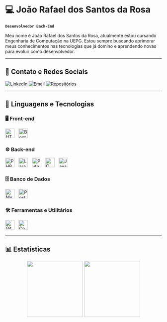 # 💻 João Rafael dos Santos da Rosa

**`Desenvolvedor Back-End`**

Meu nome é João Rafael dos Santos da Rosa, atualmente estou cursando Engenharia de Computação na UEPG. Estou sempre buscando aprimorar meus conhecimentos nas tecnologias que já domino e aprendendo novas para evoluir como desenvolvedor.

---

## 🔗 Contato e Redes Sociais

<p align="left">
    <a href="https://www.linkedin.com/in/joao-rafael-rosa" target="_blank" rel="noopener noreferrer">
        <img alt="LinkedIn" title="LinkedIn" src="https://img.shields.io/badge/-LinkedIn-0A66C2?style=for-the-badge&logo=linkedin&logoColor=white"/>
    </a>
    <a href="mailto:jrafaeldoessantosdarosa@gmail.com">
        <img alt="Email" title="Email" src="https://img.shields.io/badge/-Email-D14836?style=for-the-badge&logo=gmail&logoColor=white"/>
    </a>
    <a href="https://github.com/JRafaelRosa?tab=repositories" target="_blank" rel="noopener noreferrer">
        <img alt="Repositórios" title="Repositórios GitHub" src="https://img.shields.io/badge/Repositórios-🗂️%20ver%20no%20GitHub-2b5a8a?style=for-the-badge&logo=github&logoColor=white"/>
    </a>
</p>

---

## 🤖 Linguagens e Tecnologias

### 🖥️ Front-end
<img align="left" alt="HTML5" title="HTML5" width="30px" style="padding-right: 10px;" src="https://cdn.jsdelivr.net/gh/devicons/devicon@latest/icons/html5/html5-original.svg" />
<img align="left" alt="Bootstrap" title="Bootstrap" width="30px" style="padding-right: 10px;" src="https://cdn.jsdelivr.net/gh/devicons/devicon@latest/icons/bootstrap/bootstrap-original.svg" />

<br/><br/>

### ⚙️ Back-end
<img align="left" alt="PHP" title="PHP" width="30px" style="padding-right: 10px;" src="https://cdn.jsdelivr.net/gh/devicons/devicon@latest/icons/php/php-original.svg" />
<img align="left" alt="Laravel" title="Laravel" width="30px" style="padding-right: 10px;" src="https://cdn.jsdelivr.net/gh/devicons/devicon@latest/icons/laravel/laravel-original.svg" />
<img align="left" alt="Python" title="Python" width="30px" style="padding-right: 10px;" src="https://cdn.jsdelivr.net/gh/devicons/devicon@latest/icons/python/python-original.svg" />
<img align="left" alt="C" title="C" width="30px" style="padding-right: 10px;" src="https://cdn.jsdelivr.net/gh/devicons/devicon@latest/icons/c/c-original.svg" />
<img align="left" alt="Java" title="Java" width="30px" style="padding-right: 10px;" src="https://cdn.jsdelivr.net/gh/devicons/devicon@latest/icons/java/java-original.svg" />

<br/><br/>

### 🗄️ Banco de Dados
<img align="left" alt="MySQL" title="MySQL" width="30px" style="padding-right: 10px;" src="https://cdn.jsdelivr.net/gh/devicons/devicon@latest/icons/mysql/mysql-original.svg" />

<img align="left" alt="Postgresql" title="Postgresql" width="30px" style="padding-right: 10px;" src="https://cdn.jsdelivr.net/gh/devicons/devicon@latest/icons/postgresql/postgresql-original.svg" />

<br/><br/>

### 🛠️ Ferramentas e Utilitários
<img align="left" alt="Git" title="Git" width="30px" style="padding-right: 10px;" src="https://cdn.jsdelivr.net/gh/devicons/devicon@latest/icons/git/git-original.svg" />
<img align="left" alt="Composer" title="Composer" width="30px" style="padding-right: 10px;" src="https://cdn.jsdelivr.net/gh/devicons/devicon@latest/icons/composer/composer-original.svg" />

<br/><br/>

---

## 📊 Estatísticas

<p align="center">
    <img height="180em" src="https://github-readme-stats.vercel.app/api?username=JRafaelRosa&show_icons=true&theme=tokyonight&locale=pt-br"/>
    <img height="180em" src="https://github-readme-stats.vercel.app/api/top-langs/?username=JRafaelRosa&theme=tokyonight&layout=compact&custom_title=Tecnologias&langs_count=9"/>
</p>

